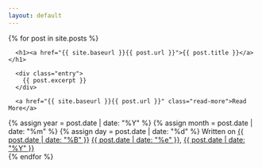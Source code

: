 ```yaml
---
layout: default
---
```


<div class="posts">
  {% for post in site.posts %}
    <article class="post">

      <h1><a href="{{ site.baseurl }}{{ post.url }}">{{ post.title }}</a></h1>

      <div class="entry">
        {{ post.excerpt }}
      </div>

      <a href="{{ site.baseurl }}{{ post.url }}" class="read-more">Read More</a>

  <div class="date">
    {% assign year = post.date | date: "%Y" %}
    {% assign month = post.date | date: "%m" %}
    {% assign day = post.date | date: "%d" %}
    Written on
      <a href="/{{ year }}/{{ month }}/">{{ post.date | date: "%B" }}</a>
      <a href="/{{ year }}/{{ month }}/{{ day }}">{{ post.date | date: "%e" }}</a>,
      <a href="/{{ year }}">{{ post.date | date: "%Y" }}</a>
  </div>
    </article>
  {% endfor %}
</div>
